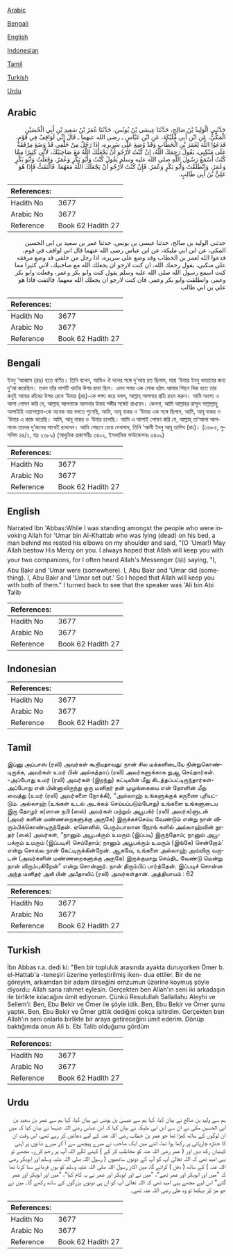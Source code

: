 [Arabic](#arabic)

[Bengali](#bengali)

[English](#english)

[Indonesian](#indonesian)

[Tamil](#tamil)

[Turkish](#turkish)

[Urdu](#urdu)

## Arabic


<div dir="rtl" lang="ar" style={{fontSize:'larger',backgroundColor:'#f8f9fa',padding:20}}>
حَدَّثَنِي الْوَلِيدُ بْنُ صَالِحٍ، حَدَّثَنَا عِيسَى بْنُ يُونُسَ، حَدَّثَنَا عُمَرُ بْنُ سَعِيدِ بْنِ أَبِي الْحُسَيْنِ الْمَكِّيُّ، عَنِ ابْنِ أَبِي مُلَيْكَةَ، عَنِ ابْنِ عَبَّاسٍ ـ رضى الله عنهما ـ قَالَ إِنِّي لَوَاقِفٌ فِي قَوْمٍ، فَدَعَوُا اللَّهَ لِعُمَرَ بْنِ الْخَطَّابِ وَقَدْ وُضِعَ عَلَى سَرِيرِهِ، إِذَا رَجُلٌ مِنْ خَلْفِي قَدْ وَضَعَ مِرْفَقَهُ عَلَى مَنْكِبِي، يَقُولُ رَحِمَكَ اللَّهُ، إِنْ كُنْتُ لأَرْجُو أَنْ يَجْعَلَكَ اللَّهُ مَعَ صَاحِبَيْكَ، لأَنِّي كَثِيرًا مِمَّا كُنْتُ أَسْمَعُ رَسُولَ اللَّهِ صلى الله عليه وسلم يَقُولُ كُنْتُ وَأَبُو بَكْرٍ وَعُمَرُ، وَفَعَلْتُ وَأَبُو بَكْرٍ وَعُمَرُ، وَانْطَلَقْتُ وَأَبُو بَكْرٍ وَعُمَرُ‏.‏ فَإِنْ كُنْتُ لأَرْجُو أَنْ يَجْعَلَكَ اللَّهُ مَعَهُمَا‏.‏ فَالْتَفَتُّ فَإِذَا هُوَ عَلِيُّ بْنُ أَبِي طَالِبٍ‏.‏
</div>
<div style={{backgroundColor:'#f8f9fa',padding:20, marginBottom: 10}}><table> <thead> <tr> <th>References:</th> <th></th> </tr> </thead> <tbody><tr><td>Hadith No</td><td>3677</td></tr><tr><td>Arabic No</td><td>3677</td></tr><tr><td>Reference</td><td>Book 62 Hadith 27</td></tr></tbody></table></div>


<div dir="rtl" lang="ar" style={{fontSize:'larger',backgroundColor:'#f8f9fa',padding:20}}>
حدثني الوليد بن صالح، حدثنا عيسى بن يونس، حدثنا عمر بن سعيد بن ابي الحسين المكي، عن ابن ابي مليكة، عن ابن عباس رضى الله عنهما قال اني لواقف في قوم، فدعوا الله لعمر بن الخطاب وقد وضع على سريره، اذا رجل من خلفي قد وضع مرفقه على منكبي، يقول رحمك الله، ان كنت لارجو ان يجعلك الله مع صاحبيك، لاني كثيرا مما كنت اسمع رسول الله صلى الله عليه وسلم يقول كنت وابو بكر وعمر، وفعلت وابو بكر وعمر، وانطلقت وابو بكر وعمر. فان كنت لارجو ان يجعلك الله معهما. فالتفت فاذا هو علي بن ابي طالب
</div>
<div style={{backgroundColor:'#f8f9fa',padding:20, marginBottom: 10}}><table> <thead> <tr> <th>References:</th> <th></th> </tr> </thead> <tbody><tr><td>Hadith No</td><td>3677</td></tr><tr><td>Arabic No</td><td>3677</td></tr><tr><td>Reference</td><td>Book 62 Hadith 27</td></tr></tbody></table></div>

## Bengali


<div dir="ltr" lang="bn" style={{fontSize:'larger',backgroundColor:'#f8f9fa',padding:20}}>
ইবনু ‘আব্বাস (রাঃ) হতে বর্ণিত­­। তিনি বলেন, আমিও ঐ দলের সঙ্গে দু‘আয় রত ছিলাম, যারা ‘উমার ইবনু খাত্তাবের জন্য দু‘আ করেছিল। তখন তাঁর লাশটি খাটের উপর রাখা ছিল। এমন সময় এক লোক হঠাৎ আমার পিছন দিক হতে তার কনুই আমার কাঁধের উপর রেখে ‘উমার (রাঃ)-কে লক্ষ্য করে বলল, আল্লাহ্ আপনার প্রতি রহম করুন। আমি অবশ্য এ আশা পোষণ করি যে, আল্লাহ্ আপনাকে আপনার উভয় সঙ্গীর সঙ্গেই রাখবেন। কেননা, আমি আল্লাহর রাসূল সাল্লাল্লাহু আলাইহি ওয়াসাল্লাম-কে অনেক বার বলতে শুনেছি, আমি, আবূ বাকর ও ‘উমার এক সঙ্গে ছিলাম, আমি, আবূ বাকর ও ‘উমার এ কাজ করেছি। আমি, আবূ বাকর ও ‘উমার চলেছি। আমি এ আশাই পোষণ করি যে, আল্লাহ্ তা‘আলা আপনাকে তাদের দু’জনের সাথেই রাখবেন। আমি পেছনে চেয়ে দেখলাম, তিনি ‘আলী ইবনু আবূ তালিব (রাঃ)। (৩৬৮৫, মুসলিম ৪৪/২, হাঃ ২৩৮৯) (আধুনিক প্রকাশনীঃ ৩৪০২, ইসলামিক ফাউন্ডেশনঃ ৩৪০৯)
</div>
<div style={{backgroundColor:'#f8f9fa',padding:20, marginBottom: 10}}><table> <thead> <tr> <th>References:</th> <th></th> </tr> </thead> <tbody><tr><td>Hadith No</td><td>3677</td></tr><tr><td>Arabic No</td><td>3677</td></tr><tr><td>Reference</td><td>Book 62 Hadith 27</td></tr></tbody></table></div>

## English


<div dir="ltr" lang="en" style={{fontSize:'larger',backgroundColor:'#f8f9fa',padding:20}}>
Narrated Ibn 'Abbas:While I was standing amongst the people who were invoking Allah for 'Umar bin Al-Khattab who was lying (dead) on his bed, a man behind me rested his elbows on my shoulder and said, "(O 'Umar!) May Allah bestow His Mercy on you. I always hoped that Allah will keep you with your two companions, for I often heard Allah's Messenger (ﷺ) saying, "I, Abu Bakr and 'Umar were (somewhere). I, Abu Bakr and 'Umar did (something). I, Abu Bakr and 'Umar set out.' So I hoped that Allah will keep you with both of them." I turned back to see that the speaker was 'Ali bin Abi Talib
</div>
<div style={{backgroundColor:'#f8f9fa',padding:20, marginBottom: 10}}><table> <thead> <tr> <th>References:</th> <th></th> </tr> </thead> <tbody><tr><td>Hadith No</td><td>3677</td></tr><tr><td>Arabic No</td><td>3677</td></tr><tr><td>Reference</td><td>Book 62 Hadith 27</td></tr></tbody></table></div>

## Indonesian


<div dir="ltr" lang="id" style={{fontSize:'larger',backgroundColor:'#f8f9fa',padding:20}}>

</div>
<div style={{backgroundColor:'#f8f9fa',padding:20, marginBottom: 10}}><table> <thead> <tr> <th>References:</th> <th></th> </tr> </thead> <tbody><tr><td>Hadith No</td><td>3677</td></tr><tr><td>Arabic No</td><td>3677</td></tr><tr><td>Reference</td><td>Book 62 Hadith 27</td></tr></tbody></table></div>

## Tamil


<div dir="ltr" lang="ta" style={{fontSize:'larger',backgroundColor:'#f8f9fa',padding:20}}>
இப்னு அப்பாஸ் (ரலி) அவர்கள் கூறியதாவது: நான் சில மக்களிடையே நின்றுகொண்டிருக்க, அவர்கள் உமர் பின் அல்கத்தாப் (ரலி) அவர்களுக்காக துஆ செய்தார்கள். -அப்போது உமர் (ரலி) அவர்கள் (இறந்து) கட்டிலின் மீது கிடத்தப்பட்டிருந்தார்கள்- அப்போது என் பின்னாலிருந்து ஒரு மனிதர் தன் முழங்கையை என் தோளின் மீது வைத்து (உமர் (ரலி) அவர்களை நோக்கி), “அல்லாஹ் உங்களுக்குக் கருணை புரியட்டும். அல்லாஹ் (உங்கள் உடல் அடக்கம் செய்யப்படும்போது) உங்களை உங்களுடைய இரு தோழர் க(ளான நபி (ஸல்) அவர்கள் மற்றும் அபூபக்ர் (ரலி) அவர்க)ளுடன் (அவர் களின் மண்ணறைகளுக்கு அருகே) இருக்கச்செய்ய வேண்டும் என்று நான் விரும்பிக்கொண்டிருந்தேன். ஏனெனில், பெரும்பாலான நேரங் களில் அல்லாஹ்வின் தூதர் (ஸல்) அவர்கள், “நானும் அபூபக்ரும் உமரும் (இப்படி) இருந்தோம்; நானும் அபூபக்ரும் உமரும் (இப்படிச்) செய்தோம்; நானும் அபூபக்ரும் உமரும் (இங்கே) சென்றோம்' என்று சொல்ல நான் கேட்டிருக்கின்றேன். ஆகவே, உங்களை அல்லாஹ் அவ்விரு வருடன் (அவர்களின் மண்ணறைகளுக்கு அருகே) இருக்குமாறு செய்திட வேண்டு மென்று நான் விரும்புகிறேன்” என்று சொன்னார். நான் திரும்பிப் பார்த்தேன். இப்படிச் சொன்ன அந்த மனிதர் அலீ பின் அபீதாலிப் (ரலி) அவர்கள்தான். அத்தியாயம் : 62
</div>
<div style={{backgroundColor:'#f8f9fa',padding:20, marginBottom: 10}}><table> <thead> <tr> <th>References:</th> <th></th> </tr> </thead> <tbody><tr><td>Hadith No</td><td>3677</td></tr><tr><td>Arabic No</td><td>3677</td></tr><tr><td>Reference</td><td>Book 62 Hadith 27</td></tr></tbody></table></div>

## Turkish


<div dir="ltr" lang="tr" style={{fontSize:'larger',backgroundColor:'#f8f9fa',padding:20}}>
İbn Abbas r.a. dedi ki: "Ben bir topluluk arasında ayakta duruyorken Ömer b. el-Hattab'a -teneşiri üzerine yerleştirilmiş iken- dua ettiler. Bir de ne göreyim, arkamdan bir adam dirseğini omzumun üzerine koymuş şöyle diyordu: Allah sana rahmet eylesin. Gerçekten ben Allah'ın seni iki arkadaşın ile birlikte kılacağını ümit ediyorum. Çünkü Resulullah Sallallahu Aleyhi ve Sellem'i: Ben, Ebu Bekir ve Ömer ile şöyle idik. Ben, Ebu Bekir ve Ömer şunu yaptık. Ben, Ebu Bekir ve Ömer gittik dediğini çokça işitirdim. Gerçekten ben Allah'ın seni onlarla birlikte bir araya getireceğini ümit ederim. Dönüp baktığımda onun Ali b. Ebi Talib olduğunu gördüm
</div>
<div style={{backgroundColor:'#f8f9fa',padding:20, marginBottom: 10}}><table> <thead> <tr> <th>References:</th> <th></th> </tr> </thead> <tbody><tr><td>Hadith No</td><td>3677</td></tr><tr><td>Arabic No</td><td>3677</td></tr><tr><td>Reference</td><td>Book 62 Hadith 27</td></tr></tbody></table></div>

## Urdu


<div dir="rtl" lang="ur" style={{fontSize:'larger',backgroundColor:'#f8f9fa',padding:20}}>
ہم سے ولید بن صالح نے بیان کیا، کہا ہم سے عیسیٰ بن یونس نے بیان کیا، کہا ہم سے عمر بن سعید بن ابی الحسین مکی نے ان سے ابن ابی ملیکہ نے بیان کیا کہ ابن عباس رضی اللہ عنہما نے بیان کیا کہ میں ان لوگوں کے ساتھ کھڑا تھا جو عمر بن خطاب رضی اللہ عنہ کے لیے دعائیں کر رہے تھے، اس وقت ان کا جنازہ چارپائی پر رکھا ہوا تھا، اتنے میں ایک صاحب نے میرے پیچھے سے آ کر میرے شانوں پر اپنی کہنیاں رکھ دیں اور ( عمر رضی اللہ عنہ کو مخاطب کر کے ) کہنے لگے اللہ آپ پر رحم کرے۔ مجھے تو یہی امید تھی کہ اللہ تعالیٰ آپ کو آپ کے دونوں ساتھیوں ( رسول اللہ صلی اللہ علیہ وسلم اور ابوبکر رضی اللہ عنہ ) کے ساتھ ( دفن ) کرائے گا، میں اکثر رسول اللہ صلی اللہ علیہ وسلم کو یوں فرماتے سنا کرتا تھا کہ ”میں اور ابوبکر اور عمر تھے“، ”میں نے اور ابوبکر اور عمر نے یہ کام کیا“، ”میں اور ابوبکر اور عمر گئے“ اس لیے مجھے یہی امید تھی کہ اللہ تعالیٰ آپ کو ان ہی دونوں بزرگوں کے ساتھ رکھے گا۔ میں نے جو مڑ کر دیکھا تو وہ علی رضی اللہ عنہ تھے۔
</div>
<div style={{backgroundColor:'#f8f9fa',padding:20, marginBottom: 10}}><table> <thead> <tr> <th>References:</th> <th></th> </tr> </thead> <tbody><tr><td>Hadith No</td><td>3677</td></tr><tr><td>Arabic No</td><td>3677</td></tr><tr><td>Reference</td><td>Book 62 Hadith 27</td></tr></tbody></table></div>